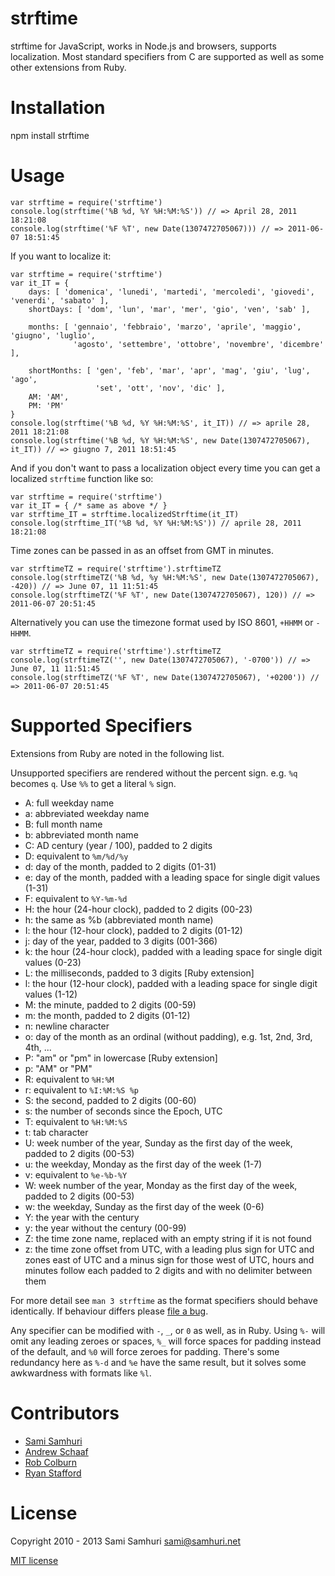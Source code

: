 strftime
========

strftime for JavaScript, works in Node.js and browsers, supports localization.
Most standard specifiers from C are supported as well as some other extensions
from Ruby.


Installation
============

npm install strftime


Usage
=====

    var strftime = require('strftime')
    console.log(strftime('%B %d, %Y %H:%M:%S')) // => April 28, 2011 18:21:08
    console.log(strftime('%F %T', new Date(1307472705067))) // => 2011-06-07 18:51:45


If you want to localize it:

    var strftime = require('strftime')
    var it_IT = {
        days: [ 'domenica', 'lunedi', 'martedi', 'mercoledi', 'giovedi', 'venerdi', 'sabato' ],
        shortDays: [ 'dom', 'lun', 'mar', 'mer', 'gio', 'ven', 'sab' ],

        months: [ 'gennaio', 'febbraio', 'marzo', 'aprile', 'maggio', 'giugno', 'luglio',
                  'agosto', 'settembre', 'ottobre', 'novembre', 'dicembre' ],

        shortMonths: [ 'gen', 'feb', 'mar', 'apr', 'mag', 'giu', 'lug', 'ago',
                       'set', 'ott', 'nov', 'dic' ],
        AM: 'AM',
        PM: 'PM'
    }
    console.log(strftime('%B %d, %Y %H:%M:%S', it_IT)) // => aprile 28, 2011 18:21:08
    console.log(strftime('%B %d, %Y %H:%M:%S', new Date(1307472705067), it_IT)) // => giugno 7, 2011 18:51:45

And if you don't want to pass a localization object every time you can get a localized `strftime` function like so:

    var strftime = require('strftime')
    var it_IT = { /* same as above */ }
    var strftime_IT = strftime.localizedStrftime(it_IT)
    console.log(strftime_IT('%B %d, %Y %H:%M:%S')) // aprile 28, 2011 18:21:08


Time zones can be passed in as an offset from GMT in minutes.

    var strftimeTZ = require('strftime').strftimeTZ
    console.log(strftimeTZ('%B %d, %y %H:%M:%S', new Date(1307472705067), -420)) // => June 07, 11 11:51:45
    console.log(strftimeTZ('%F %T', new Date(1307472705067), 120)) // => 2011-06-07 20:51:45


Alternatively you can use the timezone format used by ISO 8601, `+HHMM` or `-HHMM`.

    var strftimeTZ = require('strftime').strftimeTZ
    console.log(strftimeTZ('', new Date(1307472705067), '-0700')) // => June 07, 11 11:51:45
    console.log(strftimeTZ('%F %T', new Date(1307472705067), '+0200')) // => 2011-06-07 20:51:45


Supported Specifiers
====================

Extensions from Ruby are noted in the following list.

Unsupported specifiers are rendered without the percent sign.
e.g. `%q` becomes `q`. Use `%%` to get a literal `%` sign.

- A: full weekday name
- a: abbreviated weekday name
- B: full month name
- b: abbreviated month name
- C: AD century (year / 100), padded to 2 digits
- D: equivalent to `%m/%d/%y`
- d: day of the month, padded to 2 digits (01-31)
- e: day of the month, padded with a leading space for single digit values (1-31)
- F: equivalent to `%Y-%m-%d`
- H: the hour (24-hour clock), padded to 2 digits (00-23)
- h: the same as %b (abbreviated month name)
- I: the hour (12-hour clock), padded to 2 digits (01-12)
- j: day of the year, padded to 3 digits (001-366)
- k: the hour (24-hour clock), padded with a leading space for single digit values (0-23)
- L: the milliseconds, padded to 3 digits [Ruby extension]
- l: the hour (12-hour clock), padded with a leading space for single digit values (1-12)
- M: the minute, padded to 2 digits (00-59)
- m: the month, padded to 2 digits (01-12)
- n: newline character
- o: day of the month as an ordinal (without padding), e.g. 1st, 2nd, 3rd, 4th, ...
- P: "am" or "pm" in lowercase [Ruby extension]
- p: "AM" or "PM"
- R: equivalent to `%H:%M`
- r: equivalent to `%I:%M:%S %p`
- S: the second, padded to 2 digits (00-60)
- s: the number of seconds since the Epoch, UTC
- T: equivalent to `%H:%M:%S`
- t: tab character
- U: week number of the year, Sunday as the first day of the week, padded to 2 digits (00-53)
- u: the weekday, Monday as the first day of the week (1-7)
- v: equivalent to `%e-%b-%Y`
- W: week number of the year, Monday as the first day of the week, padded to 2 digits (00-53)
- w: the weekday, Sunday as the first day of the week (0-6)
- Y: the year with the century
- y: the year without the century (00-99)
- Z: the time zone name, replaced with an empty string if it is not found
- z: the time zone offset from UTC, with a leading plus sign for UTC and zones east
     of UTC and a minus sign for those west of UTC, hours and minutes follow each
     padded to 2 digits and with no delimiter between them

For more detail see `man 3 strftime` as the format specifiers should behave
identically. If behaviour differs please [file a bug](https://github.com/samsonjs/strftime/issues/new).

Any specifier can be modified with `-`, `_`, or `0` as well, as in Ruby.
Using `%-` will omit any leading zeroes or spaces, `%_` will force spaces
for padding instead of the default, and `%0` will force zeroes for padding.
There's some redundancy here as `%-d` and `%e` have the same result, but it
solves some awkwardness with formats like `%l`.

Contributors
============

* [Sami Samhuri](https://github.com/samsonjs)
* [Andrew Schaaf](https://github.com/andrewschaaf)
* [Rob Colburn](https://github.com/robcolburn)
* [Ryan Stafford](https://github.com/ryanstafford)


License
=======

Copyright 2010 - 2013 Sami Samhuri sami@samhuri.net

[MIT license](http://sjs.mit-license.org)


